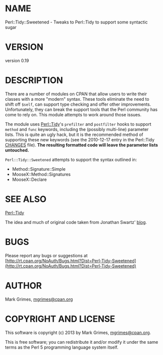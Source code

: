 # NAME

Perl::Tidy::Sweetened - Tweaks to Perl::Tidy to support some syntactic sugar

# VERSION

version 0.19

# DESCRIPTION

There are a number of modules on CPAN that allow users to write their classes
with a more "modern" syntax. These tools eliminate the need to shift off
`$self`, can support type checking and offer other improvements.
Unfortunately, they can break the support tools that the Perl community has
come to rely on. This module attempts to work around those issues.

The module uses
[Perl::Tidy](http://search.cpan.org/perldoc?Perl::Tidy)'s `prefilter` and `postfilter` hooks to support `method` and
`func` keywords, including the (possibly multi-line) parameter lists. This is
quite an ugly hack, but it is the recommended method of supporting these new
keywords (see the 2010-12-17 entry in the Perl::Tidy
[CHANGES](https://metacpan.org/source/SHANCOCK/Perl-Tidy-20120714/CHANGES)
file). __The resulting formatted code will leave the parameter lists untouched.__

`Perl::Tidy::Sweetened` attempts to support the syntax outlined in:

- Method::Signature::Simple
- MooseX::Method::Signatures
- MooseX::Declare

# SEE ALSO

[Perl::Tidy](http://search.cpan.org/perldoc?Perl::Tidy)

The idea and much of original code taken from Jonathan Swartz'
[blog](http://www.openswartz.com/2010/12/19/perltidy-and-method-happy-together/).

# BUGS

Please report any bugs or suggestions at
[http://rt.cpan.org/NoAuth/Bugs.html?Dist=Perl-Tidy-Sweetened](http://rt.cpan.org/NoAuth/Bugs.html?Dist=Perl-Tidy-Sweetened)

# AUTHOR

Mark Grimes, <mgrimes@cpan.org>

# COPYRIGHT AND LICENSE

This software is copyright (c) 2013 by Mark Grimes, <mgrimes@cpan.org>.

This is free software; you can redistribute it and/or modify it under
the same terms as the Perl 5 programming language system itself.
